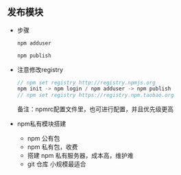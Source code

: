 ## 发布模块

* 步骤

  ```js
  npm adduser

  npm publish
  ```

* 注意修改registry

  ```js
  // npm set registry http://registry.npmjs.org
  npm init -> npm login / npm adduser -> npm publish
  // npm set registry https://registry.npm.taobao.org
  ```

  备注：npmrc配置文件里，也可进行配置，并且优先级更高

* npm私有模块搭建

  - npm 公有包
  - npm 私有包，收费
  - 搭建 npm 私有服务器，成本高，维护难
  - git 仓库  小规模最适合